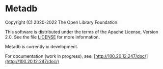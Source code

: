 Metadb
======

Copyright (C) 2020-2022 The Open Library Foundation  

This software is distributed under the terms of the Apache License,
Version 2.0.  See the file
[LICENSE](https://github.com/metadb-project/metadb/blob/master/LICENSE)
for more information.

Metadb is currently in development.

For documentation (work in progress), see:
[http://100.20.12.247/doc/](http://100.20.12.247/doc/)
